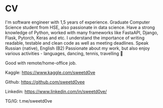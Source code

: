 # CV
I'm software engineer with 1,5 years of experience.
Graduate Computer Science student from HSE, also passionate in data science.
Have a strong knowledge of Python, worked with many frameworks like FastaAPI, Django, Flask, Pytorch, Keras and etc. I understand the importance of writing readable, testable and clean code as well as meeting deadlines.
Speak Russian (native), English (B2)
Passionate about my work, but also enjoy various activities - languages, dancing, tennis, travelling 🚀

Good with remote/home-office job.

Kaggle: https://www.kaggle.com/sweetd0ve

Github: https://github.com/sweetd0vee

Linkedin: https://www.linkedin.com/in/sweetd0ve/

TG/IG: t.me/sweetd0ve